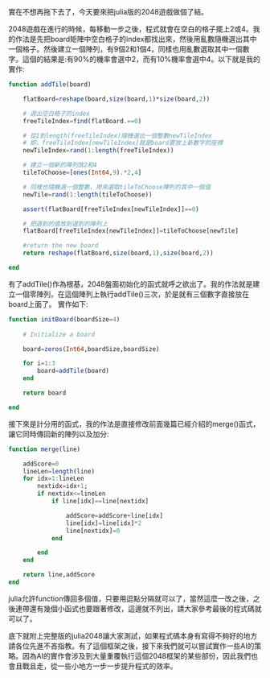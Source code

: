 實在不想再拖下去了，今天要來把julia版的2048遊戲做個了結。

2048遊戲在進行的時候，每移動一步之後，程式就會在空白的格子擺上2或4。我的作法是先把board矩陣中空白格子的index都找出來，然後用亂數隨機選出其中一個格子。然後建立一個陣列，有9個2和1個4，同樣也用亂數選取其中一個數字。這個的結果是:有90%的機率會選中2，而有10%機率會選中4。以下就是我的實作:

```julia
function addTile(board)

	flatBoard=reshape(board,size(board,1)*size(board,2))

	# 選出空白格子的index
	freeTileIndex=find(flatBoard.==0)

	# 從1到length(freeTileIndex)隨機選出一個整數newTileIndex
	# 即，freeTileIndex[newTileIndex]就是board要放上新數字的座標
	newTileIndex=rand(1:length(freeTileIndex))

	# 建立一個新的陣列放2和4
	tileToChoose=[ones(Int64,9).*2,4]

	# 同樣也隨機選一個整數，用來選取tileToChoose陣列的其中一個值
	newTile=rand(1:length(tileToChoose))

	assert(flatBoard[freeTileIndex[newTileIndex]]==0)

	# 把選到的值放到選到的陣列上
	flatBoard[freeTileIndex[newTileIndex]]=tileToChoose[newTile]

	#return the new board
	return reshape(flatBoard,size(board,1),size(board,2))

end
```

有了addTile()作為根基，2048盤面初始化的函式就呼之欲出了。我的作法就是建立一個零陣列，在這個陣列上執行addTile()三次，於是就有三個數字直接放在board上面了。
實作如下:


```julia
function initBoard(boardSize=4)
	
	# Initialize a board

	board=zeros(Int64,boardSize,boardSize)	

	for i=1:3
		board=addTile(board)
	end

	return board

end
```

接下來是計分用的函式，我的作法是直接修改前面幾篇已經介紹的merge()函式，讓它同時傳回新的陣列以及加分:

```julia
function merge(line)

	addScore=0
	lineLen=length(line)
	for idx=1:lineLen
		nextidx=idx+1;
		if nextidx<=lineLen
			if line[idx]==line[nextidx]

				addScore=addScore+line[idx]
				line[idx]=line[idx]*2
				line[nextidx]=0
			end

		end
	end

	return line,addScore
end
```
julia允許function傳回多個值，只要用逗點分隔就可以了，當然這麼一改之後，之後連帶還有幾個小函式也要跟著修改，這邊就不列出，請大家參考最後的程式碼就可以了。

底下就附上完整版的julia2048讓大家測試，如果程式碼本身有寫得不夠好的地方請各位先進不吝指教。有了這個框架之後，接下來我們就可以嘗試實作一些AI的策略。因為AI的實作會涉及到大量重覆執行這個2048框架的某些部份，因此我們也會且戰且走，從一些小地方一步一步提升程式的效率。




